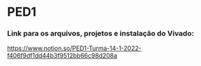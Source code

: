 # PED1

### Link para os arquivos, projetos e instalação do Vivado:
https://www.notion.so/PED1-Turma-14-1-2022-f406f9df1dd44b3f9512bb66c98d208a
